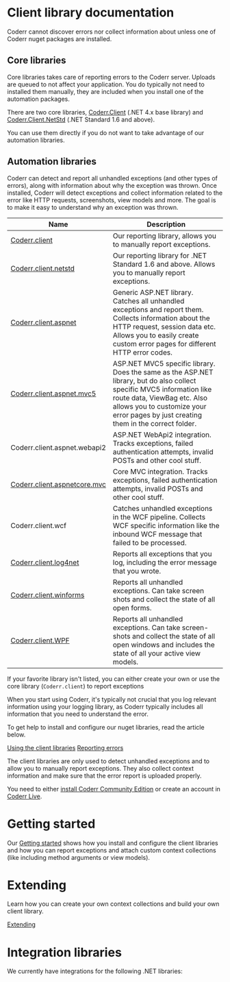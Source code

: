 Client library documentation
============


Coderr cannot discover errors nor collect information about unless one of Coderr nuget packages are installed.

## Core libraries

Core libraries takes care of reporting errors to the Coderr server. Uploads are queued to not affect your application. You do typically not need to installed them manually, they are included when you install one of the automation packages.

There are two core libraries, [Coderr.Client](https://coderr.io/documentation/client/libraries/core/) (.NET 4.x base library) and [Coderr.Client.NetStd](https://coderr.io/documentation/client/libraries/netstd/install.md) (.NET Standard 1.6 and above). 

You can use them directly if you do not want to take advantage of our automation libraries.

## Automation libraries

Coderr can detect and report all unhandled exceptions (and other types of errors), along with information about why the exception was thrown. Once installed, Coderr will detect exceptions and collect information related to the error like HTTP requests, screenshots, view models and more. The goal is to make it easy to understand why an exception was thrown.


Name | Description
--- | -----
[Coderr.client](libraries/core/index.md) | Our reporting library, allows you to manually report exceptions.
[Coderr.client.netstd](libraries/netstd/index.md) | Our reporting library for .NET Standard 1.6 and above. Allows you to manually report exceptions.
[Coderr.client.aspnet](libraries/aspnet/index.md) | Generic ASP.NET library. Catches all unhandled exceptions and report them. Collects information about the HTTP request, session data etc. Allows you to easily create custom error pages for different HTTP error codes.
[Coderr.client.aspnet.mvc5](libraries/aspnet-mvc5/index.md) | ASP.NET MVC5 specific library. Does the same as the ASP.NET library, but do also collect specific MVC5 information like route data, ViewBag etc. Also allows you to customize your error pages by just creating them in the correct folder.
Coderr.client.aspnet.webapi2 | ASP.NET WebApi2 integration. Tracks exceptions, failed authentication attempts, invalid POSTs and other cool stuff.
[Coderr.client.aspnetcore.mvc](libraries/aspnetcore-mvc/) | Core MVC integration. Tracks exceptions, failed authentication attempts, invalid POSTs and other cool stuff.
Coderr.client.wcf | Catches unhandled exceptions in the WCF pipeline. Collects WCF specific information like the inbound WCF message that failed to be processed.
[Coderr.client.log4net](libraries/log4net/index.md) | Reports all exceptions that you log, including the error message that you wrote.
[Coderr.client.winforms](libraries/winforms/index.md) | Reports all unhandled exceptions. Can take screen shots and collect the state of all open forms.
[Coderr.client.WPF](libraries/wpf/index.md) | Reports all unhandled exceptions. Can take screen-shots and collect the state of all open windows and includes the state of all your active view models.

If your favorite library isn't listed, you can either create your own or use the core library (`Coderr.client`) to report exceptions



When you start using Coderr, it's typically not crucial that you log relevant information using your logging library, as Coderr typically includes all information that you need to understand the error.

To get help to install and configure our nuget libraries, read the  article below.

[Using the client libraries](https://coderr.io/documentation/client/)
[Reporting errors](https://coderr.io/documentation/)

The client libraries are only used to detect unhandled exceptions and to allow you to manually report exceptions.
They also collect context information and make sure that the error report is uploaded properly.

You need to either [install Coderr Community Edition](../server/installation/) or create an account in [Coderr Live](https://coderr.io/live/).

# Getting started

Our [Getting started](/) shows how you install and configure the client libraries and how you can report exceptions and attach custom context collections (like including method arguments or view models).

# Extending

Learn how you can create your own context collections and build your own client library.

[Extending](extending/)

# Integration libraries

We currently have integrations for the following .NET libraries: